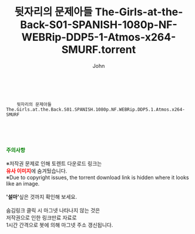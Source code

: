 ﻿---
layout: post
title:  "    뒷자리의 문제아들 The-Girls-at-the-Back-S01-SPANISH-1080p-NF-WEBRip-DDP5-1-Atmos-x264-SMURF.torrent"
author: John
categories: [ 드라마 ]
tags: [  ]
image:  
description: "    뒷자리의 문제아들 The-Girls-at-the-Back-S01-SPANISH-1080p-NF-WEBRip-DDP5-1-Atmos-x264-SMURF torrent 정보 공유"
toc: true
toc_sticky: true
---

<br>

        뒷자리의 문제아들 The.Girls.at.the.Back.S01.SPANISH.1080p.NF.WEBRip.DDP5.1.Atmos.x264-SMURF  
    
<br><br><br>
<p data-ke-size="size16"><b><span style="color: green;">주의사항</span></b><br /><br />※저작권 문제로 인해 토렌트 다운로드 링크는<br /><b><span style="color: red;">유사 이미지</span></b>에 숨겨뒀습니다.<br />※Due to copyright issues, the torrent download link is hidden where it looks like an image.<br /><br /><b>'설마'</b>싶은 것까지 확인해 보세요.<br /><br />숨김링크 클릭 시 마그넷 나타나지 않는 것은<br />저작권으로 인한 링크만료 자료로<br />1시간 간격으로 봇에 의해 마그넷 주소 갱신됩니다.</p>
